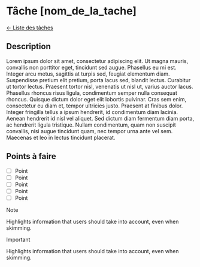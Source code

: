 # Tâche [nom_de_la_tache]
[← Liste des tâches](../)

## Description
Lorem ipsum dolor sit amet, consectetur adipiscing elit. Ut magna mauris, convallis non porttitor eget, tincidunt sed augue. Phasellus eu mi est. Integer arcu metus, sagittis at turpis sed, feugiat elementum diam. Suspendisse pretium elit pretium, porta lacus sed, blandit lectus. Curabitur ut tortor lectus. Praesent tortor nisl, venenatis ut nisl ut, varius auctor lacus. Phasellus rhoncus risus ligula, condimentum semper nulla consequat rhoncus. Quisque dictum dolor eget elit lobortis pulvinar. Cras sem enim, consectetur eu diam et, tempor ultricies justo. Praesent at finibus dolor. Integer fringilla tellus a ipsum hendrerit, id condimentum diam lacinia. Aenean hendrerit id nisl vel aliquet. Sed dictum diam fermentum diam porta, ac hendrerit ligula tristique. Nullam condimentum, quam non suscipit convallis, nisi augue tincidunt quam, nec tempor urna ante vel sem. Maecenas et leo in lectus tincidunt placerat.

## Points à faire

- [ ] Point
- [ ] Point
- [ ] Point
- [ ] Point
- [ ] Point

> [!NOTE]
> Highlights information that users should take into account, even when skimming.

> [!IMPORTANT]  
> Highlights information that users should take into account, even when skimming.


